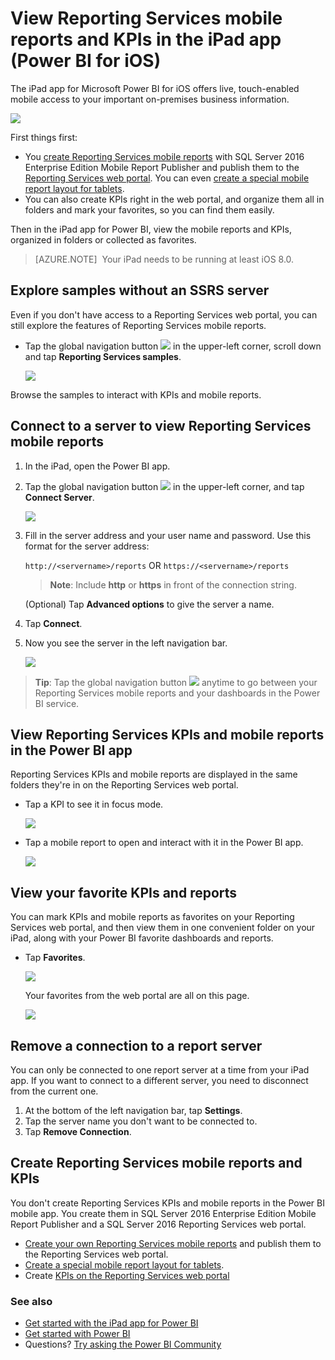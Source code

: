 <properties 
   pageTitle="View Reporting Services mobile reports and KPIs in the iPad app"
   description="The iPad app (Power BI for iOS) offers live, touch-enabled mobile access to your important on-premises business information."
   services="powerbi" 
   documentationCenter="" 
   authors="maggiesMSFT" 
   manager="erikre" 
   backup=""
   editor=""
   tags=""
   qualityFocus="no"
   qualityDate=""/>
 
<tags
   ms.service="powerbi"
   ms.devlang="NA"
   ms.topic="article"
   ms.tgt_pltfrm="NA"
   ms.workload="powerbi"
   ms.date="02/21/2017"
   ms.author="maggies"/>

# View Reporting Services mobile reports and KPIs in the iPad app (Power BI for iOS)  

The iPad app for Microsoft Power BI for iOS offers live, touch-enabled mobile access to your important on-premises business information. 

![](media/powerbi-mobile-ipad-kpis-mobile-reports/power-bi-ipad-ssrs-home.png)

First things first:

-  You [create Reporting Services mobile reports](https://msdn.microsoft.com/library/mt652547.aspx) with SQL Server 2016 Enterprise Edition Mobile Report Publisher and publish them to the [Reporting Services web portal](https://msdn.microsoft.com/library/mt637133.aspx). You can even [create a special mobile report layout for tablets](https://msdn.microsoft.com/library/mt703702.aspx). 
-   You can also create KPIs right in the web portal, and organize them all in folders and mark your favorites, so you can find them easily. 

Then in the iPad app for Power BI, view the mobile reports and KPIs, organized in folders or collected as favorites. 

> [AZURE.NOTE]  Your iPad needs to be running at least iOS 8.0. 

## Explore samples without an SSRS server

Even if you don't have access to a Reporting Services web portal, you can still explore the features of Reporting Services mobile reports. 

-  Tap the global navigation button ![](media/powerbi-mobile-ipad-kpis-mobile-reports/power-bi-iphone-global-nav-button.png) in the upper-left corner, scroll down and tap **Reporting Services samples**.

    ![](media/powerbi-mobile-ipad-kpis-mobile-reports/power-bi-ipad-ssrs-samples.png)


Browse the samples to interact with KPIs and mobile reports.

## Connect to a server to view Reporting Services mobile reports 

1.  In the iPad, open the Power BI app.
  
2.  Tap the global navigation button ![](media/powerbi-mobile-ipad-kpis-mobile-reports/power-bi-iphone-global-nav-button.png) in the upper-left corner, and tap **Connect Server**.

    ![](media/powerbi-mobile-ipad-kpis-mobile-reports/power-bi-ipad-ssrs-connect-server.png)

4. Fill in the server address and your user name and password. Use this format for the server address:

     `http://<servername>/reports`
     OR
     `https://<servername>/reports`
     
     >**Note**: Include **http** or **https** in front of the connection string.

    (Optional) Tap **Advanced options** to give the server a name.

5.  Tap **Connect**. 

6.  Now you see the server in the left navigation bar.

    ![](media/powerbi-mobile-ipad-kpis-mobile-reports/power-bi-ipad-ssrs-menu.png)

>**Tip**: Tap the global navigation button ![](media/powerbi-mobile-ipad-kpis-mobile-reports/power-bi-iphone-global-nav-button.png) anytime to go between your Reporting Services mobile reports and your dashboards in the Power BI service. 

## View Reporting Services KPIs and mobile reports in the Power BI app

Reporting Services KPIs and mobile reports are displayed in the same folders they're in on the Reporting Services web portal. 

- Tap a KPI to see it in focus mode.

    ![](media/powerbi-mobile-ipad-kpis-mobile-reports/PBI_iPad_SSMRP_Tile.png)

- Tap a mobile report to open and interact with it in the Power BI app.

    ![](media/powerbi-mobile-ipad-kpis-mobile-reports/PBI_iPad_SSMRP_MobRpt.png)

## View your favorite KPIs and reports

You can mark KPIs and mobile reports as favorites on your Reporting Services web portal, and then view them in one convenient folder on your iPad, along with your Power BI favorite dashboards and reports.

-  Tap **Favorites**.

    ![](media/powerbi-mobile-ipad-kpis-mobile-reports/power-bi-ipad-favorites-menu.png)
   
    Your favorites from the web portal are all on this page.

    ![](media/powerbi-mobile-ipad-kpis-mobile-reports/power-bi-ipad-favorites-page.png)

## Remove a connection to a report server

You can only be connected to one report server at a time from your iPad app. If you want to connect to a different server, you need to disconnect from the current one.

1. At the bottom of the left navigation bar, tap **Settings**.
2. Tap the server name you don't want to be connected to.
3. Tap **Remove Connection**.


## Create Reporting Services mobile reports and KPIs

You don't create Reporting Services KPIs and mobile reports in the Power BI mobile app. You create them in SQL Server 2016 Enterprise Edition Mobile Report Publisher and a SQL Server 2016 Reporting Services web portal.

- [Create your own Reporting Services mobile reports](https://msdn.microsoft.com/library/mt652547.aspx) and publish them to the Reporting Services web portal.
- [Create a special mobile report layout for tablets](https://msdn.microsoft.com/library/mt703702.aspx).
- Create [KPIs on the Reporting Services web portal](https://msdn.microsoft.com/library/mt683632.aspx)


### See also  
- [Get started with the iPad app for Power BI](powerbi-mobile-ipad-app-get-started.md)  
- [Get started with Power BI](powerbi-service-get-started.md)  
- Questions? [Try asking the Power BI Community](http://community.powerbi.com/)